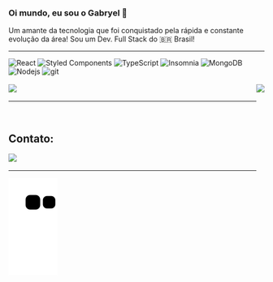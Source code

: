 ### Oi mundo, eu sou o Gabryel 👋
<p>
  Um amante da tecnologia que foi conquistado pela rápida e constante evolução da área!
  Sou um Dev. Full Stack do 🇧🇷 Brasil!
</p>
<hr />
<div>
<img alt="React" src="https://img.shields.io/badge/-React-45b8d8?style=flat-square&logo=react&logoColor=white" />
<img alt="Styled Components" src="https://img.shields.io/badge/-Styled_Components-db7092?style=flat-square&logo=styled-components&logoColor=white" />
<img alt="TypeScript" src="https://img.shields.io/badge/-TypeScript-007ACC?style=flat-square&logo=typescript&logoColor=white" />
<img alt="Insomnia" src="https://img.shields.io/badge/-Insomnia-5849BE?style=flat-square&logo=insomnia&logoColor=white" />
<img alt="MongoDB" src="https://img.shields.io/badge/-MongoDB-13aa52?style=flat-square&logo=mongodb&logoColor=white" />
<img alt="Nodejs" src="https://img.shields.io/badge/-Nodejs-43853d?style=flat-square&logo=Node.js&logoColor=white" />
<img alt="git" src="https://img.shields.io/badge/-Git-F05032?style=flat-square&logo=git&logoColor=white" />
</div>
<br>

<div>
  <img  height="180em" src="https://github-readme-stats.vercel.app/api?username=gabryelmaraujo&show_icons=true&theme=midnight-purple&include_all_commits=true&count_private=true"/>
  <img align="right" height="180em" src="https://github-readme-stats.vercel.app/api/top-langs/?username=gabryelmaraujo&layout=compact&langs_count=16&theme=midnight-purple"/>
</div>
<hr />

<br>
<h2> Contato: </h2>
<a href="https://www.linkedin.com/in/gabryelmaraujo"><img src="https://img.shields.io/badge/linkedin-%230077B5.svg?&style=for-the-badge&logo=linkedin&logoColor=white" height=25></a>

<hr />

![Snake animation](https://github.com/gabryelmaraujo/gabryelmaraujo/blob/output/github-contribution-grid-snake.svg)
